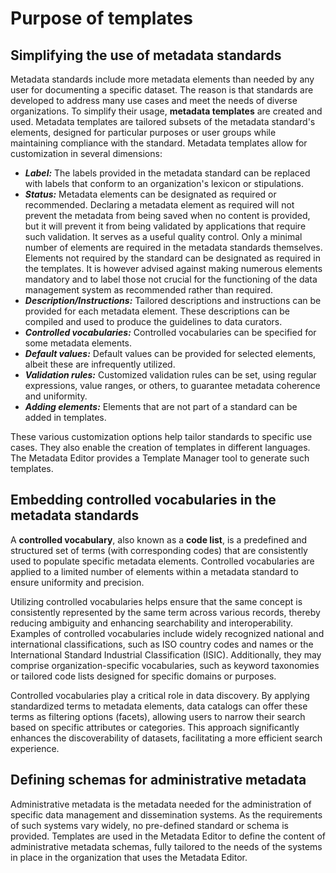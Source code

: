 # Purpose of templates

## Simplifying the use of metadata standards

Metadata standards include more metadata elements than needed by any user for documenting a specific dataset. The reason is that standards are developed to address many use cases and meet the needs of diverse organizations. To simplify their usage, **metadata templates** are created and used. Metadata templates are tailored subsets of the metadata standard's elements, designed for particular purposes or user groups while maintaining compliance with the standard. Metadata templates allow for customization in several dimensions:
- ***Label:*** The labels provided in the metadata standard can be replaced with labels that conform to an organization's lexicon or stipulations.
- ***Status:*** Metadata elements can be designated as required or recommended. Declaring a metadata element as required will not prevent the metadata from being saved when no content is provided, but it will prevent it from being validated by applications that require such validation. It serves as a useful quality control. Only a minimal number of elements are required in the metadata standards themselves. Elements not required by the standard can be designated as required in the templates. It is however advised against making numerous elements mandatory and to label those not crucial for the functioning of the data management system as recommended rather than required.
- ***Description/Instructions:*** Tailored descriptions and instructions can be provided for each metadata element. These descriptions can be compiled and used to produce the guidelines to data curators.
- ***Controlled vocabularies:*** Controlled vocabularies can be specified for some metadata elements. 
- ***Default values:*** Default values can be provided for selected elements, albeit these are infrequently utilized.
- ***Validation rules:*** Customized validation rules can be set, using regular expressions, value ranges, or others, to guarantee metadata coherence and uniformity.
- ***Adding elements:*** Elements that are not part of a standard can be added in templates. 

These various customization options help tailor standards to specific use cases. They also enable the creation of templates in different languages. The Metadata Editor provides a Template Manager tool to generate such templates. 

## Embedding controlled vocabularies in the metadata standards

A **controlled vocabulary**, also known as a **code list**, is a predefined and structured set of terms (with corresponding codes) that are consistently used to populate specific metadata elements. Controlled vocabularies are applied to a limited number of elements within a metadata standard to ensure uniformity and precision.

Utilizing controlled vocabularies helps ensure that the same concept is consistently represented by the same term across various records, thereby reducing ambiguity and enhancing searchability and interoperability. Examples of controlled vocabularies include widely recognized national and international classifications, such as ISO country codes and names or the International Standard Industrial Classification (ISIC). Additionally, they may comprise organization-specific vocabularies, such as keyword taxonomies or tailored code lists designed for specific domains or purposes.  

Controlled vocabularies play a critical role in data discovery. By applying standardized terms to metadata elements, data catalogs can offer these terms as filtering options (facets), allowing users to narrow their search based on specific attributes or categories. This approach significantly enhances the discoverability of datasets, facilitating a more efficient search experience.

## Defining schemas for administrative metadata

Administrative metadata is the metadata needed for the administration of specific data management and dissemination systems. As the requirements of such systems vary widely, no pre-defined standard or schema is provided. Templates are used in the Metadata Editor to define the content of administrative metadata schemas, fully tailored to the needs of the systems in place in the organization that uses the Metadata Editor. 
